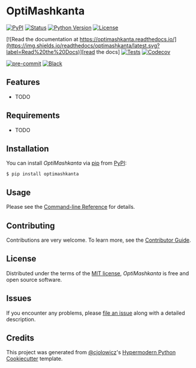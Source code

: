 # OptiMashkanta

[![PyPI](https://img.shields.io/pypi/v/optimashkanta.svg)][pypi_]
[![Status](https://img.shields.io/pypi/status/optimashkanta.svg)][status]
[![Python Version](https://img.shields.io/pypi/pyversions/optimashkanta)][python version]
[![License](https://img.shields.io/pypi/l/optimashkanta)][license]

[![Read the documentation at https://optimashkanta.readthedocs.io/](https://img.shields.io/readthedocs/optimashkanta/latest.svg?label=Read%20the%20Docs)][read the docs]
[![Tests](https://github.com/tomshlomo/optimashkanta/workflows/Tests/badge.svg)][tests]
[![Codecov](https://codecov.io/gh/tomshlomo/optimashkanta/branch/main/graph/badge.svg)][codecov]

[![pre-commit](https://img.shields.io/badge/pre--commit-enabled-brightgreen?logo=pre-commit&logoColor=white)][pre-commit]
[![Black](https://img.shields.io/badge/code%20style-black-000000.svg)][black]

[pypi_]: https://pypi.org/project/optimashkanta/
[status]: https://pypi.org/project/optimashkanta/
[python version]: https://pypi.org/project/optimashkanta
[read the docs]: https://optimashkanta.readthedocs.io/
[tests]: https://github.com/tomshlomo/optimashkanta/actions?workflow=Tests
[codecov]: https://app.codecov.io/gh/tomshlomo/optimashkanta
[pre-commit]: https://github.com/pre-commit/pre-commit
[black]: https://github.com/psf/black

## Features

- TODO

## Requirements

- TODO

## Installation

You can install _OptiMashkanta_ via [pip] from [PyPI]:

```console
$ pip install optimashkanta
```

## Usage

Please see the [Command-line Reference] for details.

## Contributing

Contributions are very welcome.
To learn more, see the [Contributor Guide].

## License

Distributed under the terms of the [MIT license][license],
_OptiMashkanta_ is free and open source software.

## Issues

If you encounter any problems,
please [file an issue] along with a detailed description.

## Credits

This project was generated from [@cjolowicz]'s [Hypermodern Python Cookiecutter] template.

[@cjolowicz]: https://github.com/cjolowicz
[pypi]: https://pypi.org/
[hypermodern python cookiecutter]: https://github.com/cjolowicz/cookiecutter-hypermodern-python
[file an issue]: https://github.com/tomshlomo/optimashkanta/issues
[pip]: https://pip.pypa.io/

<!-- github-only -->

[license]: https://github.com/tomshlomo/optimashkanta/blob/main/LICENSE
[contributor guide]: https://github.com/tomshlomo/optimashkanta/blob/main/CONTRIBUTING.md
[command-line reference]: https://optimashkanta.readthedocs.io/en/latest/usage.html
